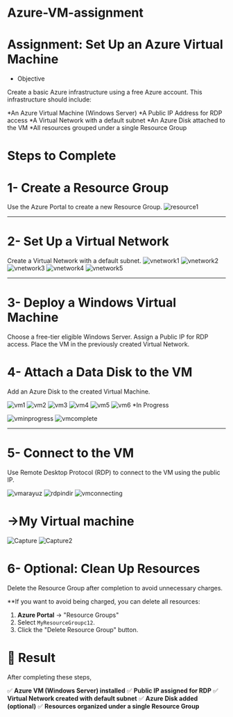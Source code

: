 # Azure-VM-assignment
# Assignment: Set Up an Azure Virtual Machine 

* Objective

Create a basic Azure infrastructure using a free Azure account. This infrastructure should include:

*An Azure Virtual Machine (Windows Server)
*A Public IP Address for RDP access
*A Virtual Network with a default subnet
*An Azure Disk attached to the VM
*All resources grouped under a single Resource Group
# Steps to Complete

# 1- Create a Resource Group
Use the Azure Portal to create a new Resource Group.
![resource1](https://github.com/user-attachments/assets/cb6331c1-73b1-4da8-bfb7-1cbc3056272f)

---------------------------------------------------------------------------------------------------------------
# 2- Set Up a Virtual Network

Create a Virtual Network with a default subnet.
![vnetwork1](https://github.com/user-attachments/assets/3bb62a0e-27cd-42bd-b98e-3ede671db422)
![vnetwork2](https://github.com/user-attachments/assets/f19bb8af-50ce-4224-9f94-17867df44f9a)
![vnetwork3](https://github.com/user-attachments/assets/1353eb1a-96b2-403d-bf92-905e1bb50937)
![vnetwork4](https://github.com/user-attachments/assets/825cd504-12c6-4ffb-bcdf-73a923ebd7b8)
![vnetwork5](https://github.com/user-attachments/assets/4e80911e-02e1-4205-b435-fccad7d5c22f)

---------------------------------------------------------------------------------------------------------------
# 3- Deploy a Windows Virtual Machine

Choose a free-tier eligible Windows Server.
Assign a Public IP for RDP access.
Place the VM in the previously created Virtual Network.

# 4- Attach a Data Disk to the VM

Add an Azure Disk to the created Virtual Machine.

![vm1](https://github.com/user-attachments/assets/440620b3-85b4-4608-8bfb-9ae2a0ad8baf)
![vm2](https://github.com/user-attachments/assets/98643bc7-e1f5-4dd1-a38d-c2d3ed1ebb71)
![vm3](https://github.com/user-attachments/assets/58cbb4ac-bf46-48ee-8b77-2c76fa53a7d7)
![vm4](https://github.com/user-attachments/assets/3175fb20-2642-4930-bede-30f5b3d11b0a)
![vm5](https://github.com/user-attachments/assets/897bb0da-5b4a-4b66-93e2-8feaf47a011c)
![vm6](https://github.com/user-attachments/assets/e4f03a58-8883-4f67-9ba0-faa395075af0)
*In Progress

![vminprogress](https://github.com/user-attachments/assets/59c8aa54-8467-485d-93ce-676035634bd4)
![vmcomplete](https://github.com/user-attachments/assets/eceb6b81-e3c4-4d04-906c-842322a5e925)

---------------------------------------------------------------------------------------------------------
# 5- Connect to the VM

Use Remote Desktop Protocol (RDP) to connect to the VM using the public IP.

![vmarayuz](https://github.com/user-attachments/assets/7633123f-227b-41dd-b503-a9c192089db0)
![rdpindir](https://github.com/user-attachments/assets/9eae2544-18a0-424b-899d-c396062c5d0d)
![vmconnecting](https://github.com/user-attachments/assets/68d5ec74-3cd5-4d2a-9826-120a0db4cf86)

# ->My Virtual machine
![Capture](https://github.com/user-attachments/assets/3e324660-ece5-4278-a625-6280ce9812d4)
![Capture2](https://github.com/user-attachments/assets/4b0bdaa3-3345-4a3a-bc79-34c3fe75a6a3)

# 6- Optional: Clean Up Resources

Delete the Resource Group after completion to avoid unnecessary charges.

**If you want to avoid being charged, you can delete all resources:

1. **Azure Portal** → "Resource Groups"
2. Select `MyResourceGroupc12`.
3. Click the "Delete Resource Group" button.

# 📌 Result
After completing these steps,

✅ **Azure VM (Windows Server) installed**
✅ **Public IP assigned for RDP**
✅ **Virtual Network created with default subnet**
✅ **Azure Disk added (optional)**
✅ **Resources organized under a single Resource Group**

